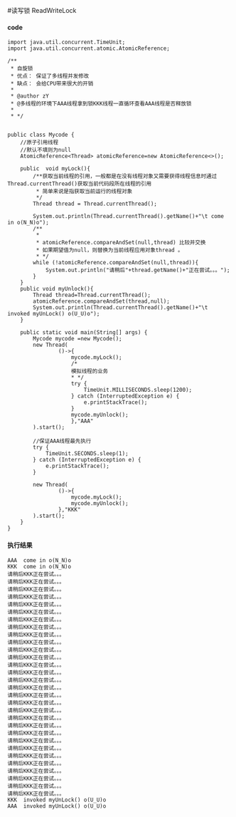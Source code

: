 #读写锁 ReadWriteLock

#### code

    import java.util.concurrent.TimeUnit;
    import java.util.concurrent.atomic.AtomicReference;

    /**
     * 自旋锁
     * 优点： 保证了多线程并发修改
     * 缺点： 会给CPU带来很大的开销
     *
     * @author zY
     * @多线程的环境下AAA线程拿到锁KKK线程一直循环查看AAA线程是否释放锁
     *
     * */


    public class Mycode {
        //原子引用线程
        //默认不填则为null
        AtomicReference<Thread> atomicReference=new AtomicReference<>();

        public  void myLock(){
            /**获取当前线程的引用，一般都是在没有线程对象又需要获得线程信息时通过Thread.currentThread()获取当前代码段所在线程的引用
             * 简单来说是指获取当前运行的线程对象
             */
            Thread thread = Thread.currentThread();

            System.out.println(Thread.currentThread().getName()+"\t come in o(N_N)o");
            /**
             *
             * atomicReference.compareAndSet(null,thread) 比较并交换
             * 如果期望值为null，则替换为当前线程应用对象thread 。
             * */
            while (!atomicReference.compareAndSet(null,thread)){
                System.out.println("请稍后"+thread.getName()+"正在尝试。。。");
            }
        }
        public void myUnlock(){
            Thread thread=Thread.currentThread();
            atomicReference.compareAndSet(thread,null);
            System.out.println(Thread.currentThread().getName()+"\t invoked myUnLock() o(U_U)o");
        }

        public static void main(String[] args) {
            Mycode mycode =new Mycode();
            new Thread(
                    ()->{
                        mycode.myLock();
                        /*
                        模拟线程的业务
                        * */
                        try {
                            TimeUnit.MILLISECONDS.sleep(1200);
                        } catch (InterruptedException e) {
                            e.printStackTrace();
                        }
                        mycode.myUnlock();
                        },"AAA"
            ).start();

            //保证AAA线程最先执行
            try {
                TimeUnit.SECONDS.sleep(1);
            } catch (InterruptedException e) {
                e.printStackTrace();
            }

            new Thread(
                    ()->{
                        mycode.myLock();
                        mycode.myUnlock();
                    },"KKK"
            ).start();
        }
    }
#### 执行结果

    AAA	 come in o(N_N)o
    KKK	 come in o(N_N)o
    请稍后KKK正在尝试。。。
    请稍后KKK正在尝试。。。
    请稍后KKK正在尝试。。。
    请稍后KKK正在尝试。。。
    请稍后KKK正在尝试。。。
    请稍后KKK正在尝试。。。
    请稍后KKK正在尝试。。。
    请稍后KKK正在尝试。。。
    请稍后KKK正在尝试。。。
    请稍后KKK正在尝试。。。
    请稍后KKK正在尝试。。。
    请稍后KKK正在尝试。。。
    请稍后KKK正在尝试。。。
    请稍后KKK正在尝试。。。
    请稍后KKK正在尝试。。。
    请稍后KKK正在尝试。。。
    请稍后KKK正在尝试。。。
    请稍后KKK正在尝试。。。
    请稍后KKK正在尝试。。。
    请稍后KKK正在尝试。。。
    请稍后KKK正在尝试。。。
    请稍后KKK正在尝试。。。
    请稍后KKK正在尝试。。。
    请稍后KKK正在尝试。。。
    请稍后KKK正在尝试。。。
    请稍后KKK正在尝试。。。
    请稍后KKK正在尝试。。。
    请稍后KKK正在尝试。。。
    请稍后KKK正在尝试。。。
    请稍后KKK正在尝试。。。
    KKK	 invoked myUnLock() o(U_U)o
    AAA	 invoked myUnLock() o(U_U)o



